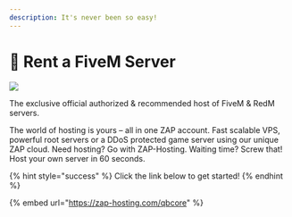 ```yaml
---
description: It's never been so easy!
---
```


# 📀 Rent a FiveM Server

![](.gitbook/assets/qbxzap\_2.jpg)

The exclusive official authorized & recommended host of FiveM & RedM servers.

The world of hosting is yours – all in one ZAP account. Fast scalable VPS, powerful root servers or a DDoS protected game server using our unique ZAP cloud. Need hosting? Go with ZAP-Hosting. Waiting time? Screw that! Host your own server in 60 seconds.

{% hint style="success" %}
Click the link below to get started!
{% endhint %}

{% embed url="https://zap-hosting.com/qbcore" %}
